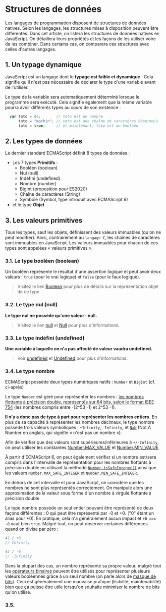 # Structures de données
Les langages de programmation disposent de structures de données natives. Selon les langages, les structures mises à disposition peuvent être différentes. Dans cet article, on listera les structures de données natives en JavaScript. On détaillera leurs propriétés et les façons de les utiliser voire de les combiner. Dans certains cas, on comparera ces structures avec celles d'autres langages.

## 1. Un typage dynamique

JavaScript est un langage dont le __typage est faible et dynamique__ . Cela signifie qu'il n'est pas nécessaire de déclarer le type d'une variable avant de l'utiliser.  

Le type de la variable sera automatiquement déterminé lorsque le programme sera exécuté. Cela signifie également que la même variable pourra avoir différents types au cours de son existence :

```js
  var toto = 42;       // toto est un nombre
      toto = "machin"; // toto est une chaîne de caractères désormais
      toto = true;     // et maintenant, toto est un booléen
```
## 2. Les types de données
Le dernier standard ECMAScript définit 8 types de données :

 - Les 7 types **Primitifs** : 
    - Booléen (boolean)
    - Nul (null)
    - Indéfini (undefined)
    - Nombre (number)
    - BigInt (proposition pour ES2020)
    - Chaîne de caractères (String)
    - Symbole (Symbol, type introduit avec ECMAScript 6)
 - et le type **Objet**

## 3. Les valeurs primitives

Tous les types, sauf les objets, définissent des valeurs immuables (qu'on ne peut modifier). Ainsi, contrairement au `langage C`, les chaînes de caractères sont immuables en JavaScript. Les valeurs immuables pour chacun de ces types sont appelées « valeurs primitives ».

### 3.1. Le type booléen (boolean)

Un booléen représente le résultat d'une assertion logique et peut avoir deux valeurs : `true` (pour le vrai logique) et `false` (pour le faux logique).  
> Visitez le lien [Boolean](https://developer.mozilla.org/fr/docs/Web/JavaScript/Reference/Global_Objects/Boolean) pour plus de détails sur la représentation objet de ce type. 

### 3.2. Le type nul (null)
**Le type nul ne possède qu'une valeur : null.**   
> Visitez le lien [null](https://developer.mozilla.org/fr/docs/Web/JavaScript/Reference/Global_Objects/null) et [Null](https://developer.mozilla.org/fr/docs/Glossary/Null) pour plus d'informations.

### 3.3. Le type indéfini (undefined)
**Une variable à laquelle on n'a pas affecté de valeur vaudra undefined.**  
> Voir [undefined](https://developer.mozilla.org/fr/docs/Web/JavaScript/Reference/Global_Objects/undefined) et [Undefined](https://developer.mozilla.org/fr/docs/Glossary/undefined) pour plus d'informations.

### 3.4. Le type nombre
ECMAScript possède deux types numériques natifs : `Number` et `BigInt` (cf. ci-après)  

Le type `Number` est géré pour représenter les nombres : [les nombres flottants à précision double, représentés sur 64 bits, selon le format IEEE 754](https://en.wikipedia.org/wiki/Double-precision_floating-point_format) (les nombres compris entre -(2^53 -1) et 2^53 -1).  

**Il n'y a donc pas de type à part pour représenter les nombres entiers.** En plus de sa capacité à représenter les nombres décimaux, le type nombre possède trois valeurs symboliques :  `+Infinity`, `-Infinity`, et [`NaN`](https://developer.mozilla.org/fr/docs/Web/JavaScript/Reference/Global_Objects/NaN) (Not A Number en anglais, qui signifie « n'est pas un nombre »). 

Afin de vérifier que des valeurs sont supérieures/inférieures à `+/-Infinity`, on peut utiliser les constantes [Number.MAX_VALUE](https://developer.mozilla.org/fr/docs/Web/JavaScript/Reference/Global_Objects/Number/MAX_VALUE) et [Number.MIN_VALUE](https://developer.mozilla.org/fr/docs/Web/JavaScript/Reference/Global_Objects/Number/MIN_VALUE).  

À partir d'ECMAScript 6, on peut également vérifier si un nombre est/sera compris dans l'intervalle de représentation pour les nombres flottants à précision double en utilisant la méthode [`Number.isSafeInteger()`](https://developer.mozilla.org/fr/docs/Web/JavaScript/Reference/Global_Objects/Number/isSafeInteger) ainsi que les valeurs [`Number.MAX_SAFE_INTEGER`](https://developer.mozilla.org/fr/docs/Web/JavaScript/Reference/Global_Objects/Number/MAX_SAFE_INTEGER) et [`Number.MIN_SAFE_INTEGER`](https://developer.mozilla.org/fr/docs/Web/JavaScript/Reference/Global_Objects/Number/MIN_SAFE_INTEGER).  

En dehors de cet intervalle et pour JavaScript, on considère que les nombres ne sont plus représentés correctement. On manipule alors une approximation de la valeur sous forme d'un nombre à virgule flottante à précision double.  

Le type nombre possède un seul entier pouvant être représenté de deux façons différentes : 0 qui peut être représenté par -0 et +0. ("0" étant un alias pour +0). En pratique, cela n'a généralement aucun impact et `+0 === -0` vaut bien `true`. Malgré tout, on peut observer certaines différences quand on divise par zéro :


```js
42 / +0
// Infinity

42 / -0
// -Infinity
```

Dans la plupart des cas, un nombre représente sa propre valeur, malgré tout les [opérateurs binaires](https://developer.mozilla.org/fr/docs/Web/JavaScript/Reference/Operators) peuvent être utilisés pour représenter plusieurs valeurs booléennes grâce à un seul nombre (on parle alors de [masque de bits](https://fr.wikipedia.org/wiki/Masquage)). Ceci est généralement une mauvaise pratique (lisibilité, maintenabilité) bien que ça puisse être utile lorsqu'on souhaite minimiser le nombre de bits qu'on utilise.

### 3.5. 





